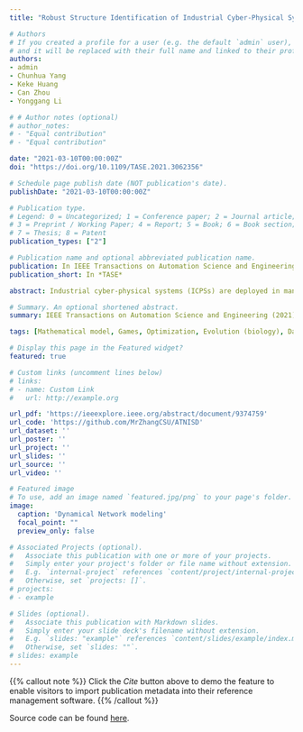 ```yaml
---
title: "Robust Structure Identification of Industrial Cyber-Physical System From Sparse Data: A Network Science Perspective"

# Authors
# If you created a profile for a user (e.g. the default `admin` user), write the username (folder name) here 
# and it will be replaced with their full name and linked to their profile.
authors:
- admin
- Chunhua Yang
- Keke Huang
- Can Zhou
- Yonggang Li

# # Author notes (optional)
# author_notes:
# - "Equal contribution"
# - "Equal contribution"

date: "2021-03-10T00:00:00Z"
doi: "https://doi.org/10.1109/TASE.2021.3062356"

# Schedule page publish date (NOT publication's date).
publishDate: "2021-03-10T00:00:00Z"

# Publication type.
# Legend: 0 = Uncategorized; 1 = Conference paper; 2 = Journal article;
# 3 = Preprint / Working Paper; 4 = Report; 5 = Book; 6 = Book section;
# 7 = Thesis; 8 = Patent
publication_types: ["2"]

# Publication name and optional abbreviated publication name.
publication: In IEEE Transactions on Automation Science and Engineering
publication_short: In *TASE*

abstract: Industrial cyber-physical systems (ICPSs) are deployed in many high-value facilities recently, and the monitoring of ICPS is more and more important. However, the prerequisite of ICPS monitoring is how to obtain an accurate network structure. In addition, the structure of ICPS may change over time and the observations data are limited and noisy. These situations make the ICPS network structure identification more difficult. In this article, we proposed the algorithm of temporal network identification from sparse data (ATNISD) to address these two issues simultaneously. First, we established the temporal network analysis model from the aspect of state equation and observation equation. Then, we analyze the characteristics of temporal networks in both time domain and space domain and propose a general framework of temporal networks structure identification, which is a combinatorial optimization problem. To improve the accuracy and alleviate the computational complexity, we decompose the combinatorial problem into small independent simple problems, which can be solved efficiently. The performance of the proposed algorithm is verified on synthetic evolutionary game dynamics on both homogeneous and heterogeneous temporal networks. The experimental results show that the proposed method can efficiently solve the problem of temporal networks structure identification from sparse data.

# Summary. An optional shortened abstract.
summary: IEEE Transactions on Automation Science and Engineering (2021)

tags: [Mathematical model, Games, Optimization, Evolution (biology), Data models, Complex networks, Task analysis]

# Display this page in the Featured widget?
featured: true

# Custom links (uncomment lines below)
# links:
# - name: Custom Link
#   url: http://example.org

url_pdf: 'https://ieeexplore.ieee.org/abstract/document/9374759'
url_code: 'https://github.com/MrZhangCSU/ATNISD'
url_dataset: ''
url_poster: ''
url_project: ''
url_slides: ''
url_source: ''
url_video: ''

# Featured image
# To use, add an image named `featured.jpg/png` to your page's folder. 
image:
  caption: 'Dynamical Network modeling'
  focal_point: ""
  preview_only: false

# Associated Projects (optional).
#   Associate this publication with one or more of your projects.
#   Simply enter your project's folder or file name without extension.
#   E.g. `internal-project` references `content/project/internal-project/index.md`.
#   Otherwise, set `projects: []`.
# projects:
# - example

# Slides (optional).
#   Associate this publication with Markdown slides.
#   Simply enter your slide deck's filename without extension.
#   E.g. `slides: "example"` references `content/slides/example/index.md`.
#   Otherwise, set `slides: ""`.
# slides: example
---
```


{{% callout note %}}
Click the *Cite* button above to demo the feature to enable visitors to import publication metadata into their reference management software.
{{% /callout %}}

Source code can be found [here](https://github.com/MrZhangCSU/ATNISD).
